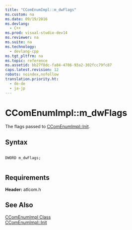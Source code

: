 ```yaml
---
title: "CComEnumImpl::m_dwFlags"
ms.custom: na
ms.date: 09/19/2016
ms.devlang: 
  - C++
ms.prod: visual-studio-dev14
ms.reviewer: na
ms.suite: na
ms.technology: 
  - devlang-cpp
ms.tgt_pltfrm: na
ms.topic: reference
ms.assetid: bb27f8dc-fa84-4786-93a2-302fcc79fc87
caps.latest.revision: 12
robots: noindex,nofollow
translation.priority.ht: 
  - de-de
  - ja-jp
---
```

# CComEnumImpl::m_dwFlags
The flags passed to [CComEnumImpl::Init](../vs140/CComEnumImpl--Init.md).  
  
## Syntax  
  
```  
  
DWORD m_dwFlags;  
  
```  
  
## Requirements  
 **Header:** atlcom.h  
  
## See Also  
 [CComEnumImpl Class](../vs140/CComEnumImpl-Class.md)   
 [CComEnumImpl::Init](../vs140/CComEnumImpl--Init.md)